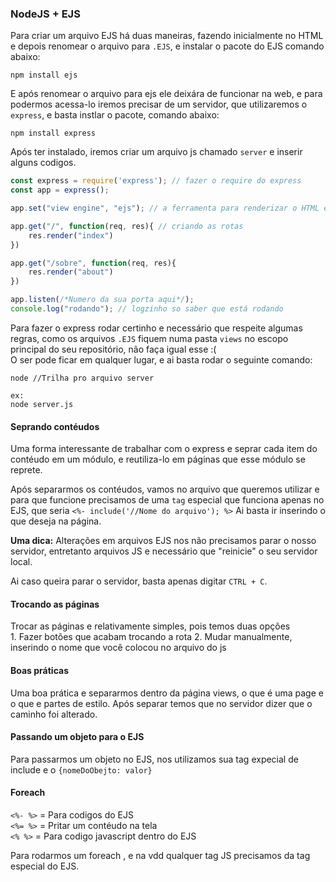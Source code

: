 ### NodeJS + EJS

Para criar um arquivo EJS há duas maneiras, fazendo inicialmente no HTML e depois renomear o arquivo para `.EJS`, e instalar o pacote do EJS comando abaixo:
```
npm install ejs
```

E após renomear o arquivo para ejs ele deixára de funcionar na web, e para podermos acessa-lo iremos precisar de um servidor, que utilizaremos o `express`, e basta instlar o pacote, comando abaixo:
```
npm install express
```

Após ter instalado, iremos criar um arquivo js chamado `server` e inserir alguns codigos.
```js
const express = require('express'); // fazer o require do express
const app = express();

app.set("view engine", "ejs"); // a ferramenta para renderizar o HTML e o EJS

app.get("/", function(req, res){ // criando as rotas
    res.render("index")
})

app.get("/sobre", function(req, res){
    res.render("about")
})

app.listen(/*Numero da sua porta aqui*/);
console.log("rodando"); // logzinho so saber que está rodando
```

Para fazer o express rodar certinho e necessário que respeite algumas regras, como os arquivos `.EJS` fiquem numa pasta `views` no escopo principal do seu repositório, não faça igual esse :(  
O ser pode ficar em qualquer lugar, e ai basta rodar o seguinte comando:
```
node //Trilha pro arquivo server

ex:
node server.js
```

#### Seprando contéudos
Uma forma interessante de trabalhar com o express e seprar cada item do contéudo em um módulo, e reutiliza-lo em páginas que esse módulo se reprete.

Após separarmos os contéudos, vamos no arquivo que queremos utilizar e para que funcione precisamos de uma `tag` especial que funciona apenas no EJS, que seria `<%- include('//Nome do arquivo'); %>` Ai basta ir inserindo o que deseja na página.

**Uma dica:**
Alterações em arquivos EJS nos não precisamos parar o nosso servidor, entretanto arquivos JS e necessário que "reinicie" o seu servidor local.

Ai caso queira parar o servidor, basta apenas digitar `CTRL + C`.

#### Trocando as páginas
Trocar as páginas e relativamente simples, pois temos duas opções  
    1. Fazer botões que acabam trocando a rota
    2. Mudar manualmente, inserindo o nome que você colocou no arquivo do js

#### Boas práticas
Uma boa prática e separarmos dentro da página views, o que é uma page e o que e partes de estilo. Após separar temos que no servidor dizer que o caminho foi alterado.

#### Passando um objeto para o EJS

Para passarmos um objeto no EJS, nos utilizamos sua tag expecial de include e o `{nomeDoObejto: valor}`

#### Foreach
`<%- %>` = Para codigos do EJS   
`<%= %>` = Pritar um contéudo na tela  
`<% %>` = Para codigo javascript dentro do EJS  

Para rodarmos um foreach , e na vdd qualquer tag JS precisamos da tag especial do EJS.